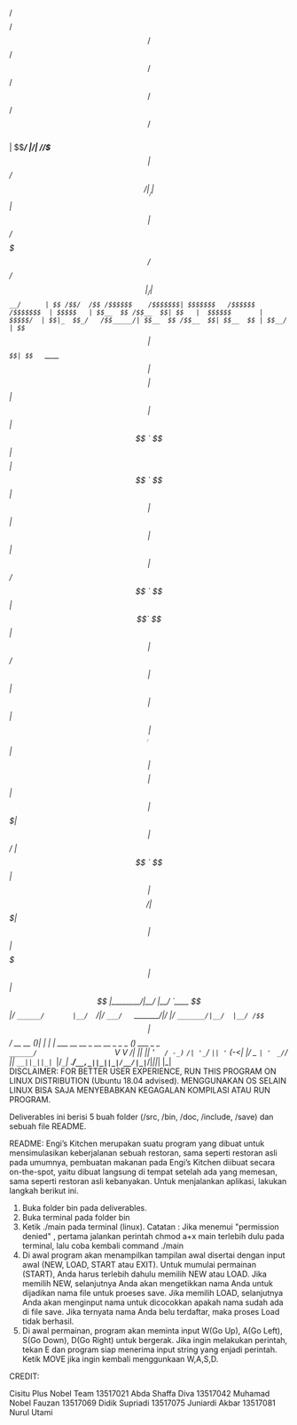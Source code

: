  /$$$$$$$$                     /$$ /$$ /$$$$$$        /$$   /$$ /$$   /$$               /$$                          
| $$_____/                    |__/| $//$$__  $$      | $$  /$$/|__/  | $$              | $$                          
| $$       /$$$$$$$   /$$$$$$  /$$|_/| $$  `__/      | $$ /$$/  /$$ /$$$$$$    /$$$$$$$| $$$$$$$   /$$$$$$  /$$$$$$$ 
| $$$$$   | $$__  $$ /$$__  $$| $$   |  $$$$$$       | $$$$$/  | $$|_  $$_/   /$$_____/| $$__  $$ /$$__  $$| $$__  $$
| $$__/   | $$  ` $$| $$  ` $$| $$    `____  $$      | $$  $$  | $$  | $$    | $$      | $$  ` $$| $$$$$$$$| $$  ` $$
| $$      | $$  | $$| $$  | $$| $$    /$$  ` $$      | $$`  $$ | $$  | $$ /$$| $$      | $$  | $$| $$_____/| $$  | $$
| $$$$$$$$| $$  | $$|  $$$$$$$| $$   |  $$$$$$/      | $$ `  $$| $$  |  $$$$/|  $$$$$$$| $$  | $$|  $$$$$$$| $$  | $$
|________/|__/  |__/ `____  $$|__/    `______/       |__/  `__/|__/   `___/   `_______/|__/  |__/ `_______/|__/  |__/
                        /$$  ` $$                                                                                       
                    |  $$$$$$/                  __ __ __(_)| |_ | |_    ___ __ __ _ __  __ _  _ _   ___(_) ___  _ _  
                        `______/                   ` V  V /| ||  _|| ' `  / -_)` ` /| '_ `/ _` || ' ` (_-<| |/ _ `| ' ` 
                                                    `_/`_/ |_| `__||_||_| `___|/_`_`| .__/`__,_||_||_|/__/|_|`___/|_||_|
                                                                                    |_|                                 
DISCLAIMER: 
FOR BETTER USER EXPERIENCE, RUN THIS PROGRAM ON LINUX DISTRIBUTION (Ubuntu 18.04 advised).
MENGGUNAKAN OS SELAIN LINUX BISA SAJA MENYEBABKAN KEGAGALAN KOMPILASI ATAU RUN PROGRAM.

Deliverables ini berisi 5 buah folder (/src, /bin, /doc, /include, /save) dan sebuah file README.

README:
Engi’s Kitchen merupakan suatu program yang dibuat untuk mensimulasikan keberjalanan sebuah restoran, 
sama seperti restoran asli pada umumnya, pembuatan makanan pada Engi’s Kitchen diibuat secara on-the-spot,
yaitu dibuat langsung di tempat setelah ada yang memesan, sama seperti restoran asli kebanyakan.
Untuk menjalankan aplikasi, lakukan langkah berikut ini.
1. Buka folder bin pada deliverables.
2. Buka terminal pada folder bin
3. Ketik ./main pada terminal (linux).
   Catatan : Jika menemui "permission denied" , pertama jalankan perintah chmod a+x main terlebih dulu pada terminal,
   lalu coba kembali command ./main
4. Di awal program akan menampilkan tampilan awal disertai dengan input awal (NEW, LOAD, START atau EXIT).
   Untuk mumulai permainan (START), Anda harus terlebih dahulu memilih NEW atau LOAD.
   Jika memilih NEW, selanjutnya Anda akan mengetikkan nama Anda untuk dijadikan nama file untuk proeses save.
   Jika memilih LOAD, selanjutnya Anda akan menginput nama untuk dicocokkan apakah nama sudah ada di file save.
   Jika ternyata nama Anda belu terdaftar, maka proses Load tidak berhasil.
5. Di awal permainan, program akan meminta input W(Go Up), A(Go Left), S(Go Down), D(Go Right) untuk bergerak.
   Jika ingin melakukan perintah, tekan E dan program siap menerima input string yang enjadi perintah.
   Ketik MOVE jika ingin kembali menggunkaan W,A,S,D.


CREDIT:

Cisitu Plus Nobel Team
13517021 Abda Shaffa Diva
13517042 Muhamad Nobel Fauzan
13517069 Didik Supriadi
13517075 Juniardi Akbar
13517081 Nurul Utami

